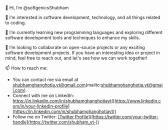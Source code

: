 👋 Hi, I’m @softgenicsShubham

👀 I’m interested in software development, technology, and all things related to coding.

🌱 I’m currently learning new programming languages and exploring different software development tools and techniques to enhance my skills.

💞️ I’m looking to collaborate on open-source projects or any exciting software development projects. If you have an interesting idea or project in mind, feel free to reach out, and let's see how we can work together!

📫 How to reach me:
- You can contact me via email at shubhamghanghotia.yt@gmail.com(mailto:shubhamghanghotia.yt@gmail.com).
- Connect with me on LinkedIn: https://in.linkedin.com/in/shubhamghanghotiayt([https://www.linkedin.com/in/your-linkedin-profile](https://in.linkedin.com/in/shubhamghanghotiayt))
- Follow me on Twitter: [[Twitter Profile]](https://twitter.com/shubham_yt-)([https://twitter.com/your-twitter-handle](https://twitter.com/shubham_yt-))


<!---
softgenicsShubham/softgenicsShubham is a ✨ special ✨ repository because its `README.md` (this file) appears on your GitHub profile. You can click the Preview link to take a look at your changes.
-->
